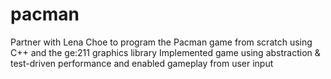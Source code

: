 # pacman

Partner with Lena Choe to program the Pacman game from scratch using C++ and the ge:211 graphics library
Implemented game using abstraction & test-driven performance and enabled gameplay from user input

